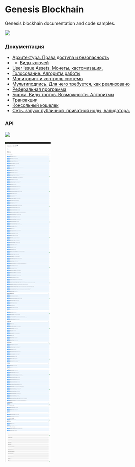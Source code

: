 # Genesis Blockhain
Genesis blockhain documentation and code samples.

![](https://hellofuture.orange.com/app/uploads/2018/12/blockchain-for-consent-management1198x500.png)

### Документация

- [Архитектура. Права доступа и безопасность](https://www.dropbox.com/scl/fi/p0tjlos04tw6gqssf2bl9/.docx?dl=0&rlkey=8ujzuvw23wdnmriop6fbg9arr "Архитектура. Права доступа и безопасность")
- - [Виды ключей](https://www.dropbox.com/scl/fi/nuacsswg9aoc70t4xsz1z/.docx?dl=0&rlkey=o6twoanmf8881hvnls1ug7rct "Виды ключей")
- [User Issue Assets. Монеты, кастомизация.](https://www.dropbox.com/scl/fi/z6c0xpu9iqa7f1c44k1ia/UIA.docx?dl=0&rlkey=x36zydqbnsckhmmskrai178by "User Issue Assets. Монеты, кастомизация.")
- [Голосование. Алгоритм работы](https://www.dropbox.com/scl/fi/t14zrqhfbsk8vr2kd3ze5/.docx?dl=0&rlkey=5ranfuet1iu52rzg3s7rgabrh "Голосование. Алгоритм работы")
- [Мониторинг и контроль системы](https://www.dropbox.com/scl/fi/tgt3f258i0f56850eef1p/.docx?dl=0&rlkey=vog5y2egpxfq289ifvkmhageo "Мониторинг и контроль системы")
- [Мультиподпись. Для чего требуется, как реализовано](https://www.dropbox.com/scl/fi/oxgihplpgjhbh7j1r0luf/Multisig.docx?dl=0&rlkey=cflt3ml2iu7xchampuqzlcyz2 "Мультиподпись. Для чего требуется, как реализовано")
- [Реферальная программа](https://www.dropbox.com/scl/fi/znuaiwnwztw0kmdg8ldr8/.docx?dl=0&rlkey=ypy56bd7fvlvyfr75kuld6ow7 "Реферальная программа")
- [ Биржа. Виды торгов. Возможности. Алгоритмы](https://www.dropbox.com/scl/fi/b0b4utvzop29b3pcjt9yk/.docx?dl=0&rlkey=l9dn2f2dy9jwz99nvasb3ytro " Биржа. Виды торгов. Возможности. Алгоритмы")
- [Транзакции](https://www.dropbox.com/scl/fi/42bksqnkae2zk50lxfkhn/..docx?dl=0&rlkey=uqc4v7uzbiqndt7an66ebpnv9 "Транзакции")
- [ Консольный кошелек](https://www.dropbox.com/scl/fi/gikjzqasamm19git6afyy/CLI-wallet..docx?dl=0&rlkey=bzgvi5xg4z84bpg6ni60a5uk4 " Консольный кошелек")
- [Сеть. запуск публичной, приватной ноды, валидатора.](https://www.dropbox.com/scl/fi/d62egv2ngrg55gm6ipvvt/Nodes..docx?dl=0&rlkey=gxv9914jeuolmltfj0ix06qhg "Сеть. запуск публичной, приватной ноды, валидатора.")





### API
![](https://encrypted-tbn0.gstatic.com/images?q=tbn:ANd9GcSkwpioZ0adCxoJkhcXVcNE7HOia3AvekIuPg&usqp=CAU)


![](https://github.com/genesis-blockchain/docs/blob/main/api/api.png?raw=true)
